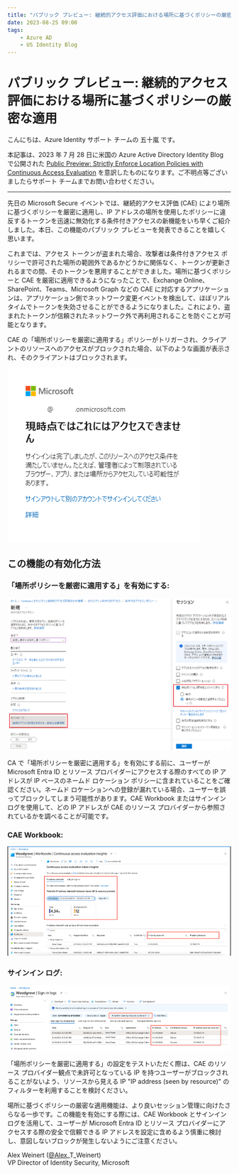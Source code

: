 ```yaml
---
title: "パブリック プレビュー: 継続的アクセス評価における場所に基づくポリシーの厳密な適用"
date: 2023-08-25 09:00
tags:
    - Azure AD
    - US Identity Blog
---
```


# パブリック プレビュー: 継続的アクセス評価における場所に基づくポリシーの厳密な適用

こんにちは、Azure Identity サポート チームの 五十嵐 です。

本記事は、2023 年 7 月 28 日に米国の Azure Active Directory Identity Blog で公開された [Public Preview: Strictly Enforce Location Policies with Continuous Access Evaluation](https://techcommunity.microsoft.com/t5/microsoft-entra-azure-ad-blog/public-preview-strictly-enforce-location-policies-with/ba-p/3773133) を意訳したものになります。ご不明点等ございましたらサポート チームまでお問い合わせください。

---

先日の Microsoft Secure イベントでは、継続的アクセス評価 (CAE) により場所に基づくポリシーを厳密に適用し、IP アドレスの場所を使用したポリシーに違反するトークンを迅速に無効化する条件付きアクセスの新機能をいち早くご紹介しました。本日、この機能のパブリック プレビューを発表できることを嬉しく思います。

これまでは、アクセス トークンが盗まれた場合、攻撃者は条件付きアクセス ポリシーで許可された場所の範囲外であるかどうかに関係なく、トークンが更新されるまでの間、そのトークンを悪用することができました。場所に基づくポリシーと CAE を厳密に適用できるようになったことで、Exchange Online、SharePoint、Teams、Microsoft Graph などの CAE に対応するアプリケーションは、アプリケーション側でネットワーク変更イベントを検出して、ほぼリアルタイムでトークンを失効させることができるようになりました。これにより、盗まれたトークンが信頼されたネットワーク外で再利用されることを防ぐことが可能となります。

CAE の「場所ポリシーを厳密に適用する」ポリシーがトリガーされ、クライアントのリソースへのアクセスがブロックされた場合、以下のような画面が表示され、そのクライアントはブロックされます。

![条件付きアクセスによりブロックされたときの画面](./public-preview-strictly-enforce-location-policies-with-contiunuous-access-evaluation/public-preview-strictly-enforce-location-policies-with-contiunuous-access-evaluation1.png)

## この機能の有効化方法

### 「場所ポリシーを厳密に適用する」を有効にする:

![条件付きアクセスの設定画面](./public-preview-strictly-enforce-location-policies-with-contiunuous-access-evaluation/public-preview-strictly-enforce-location-policies-with-contiunuous-access-evaluation2.png)

CA で「場所ポリシーを厳密に適用する」を有効にする前に、ユーザーが Microsoft Entra ID とリソース プロバイダーにアクセスする際のすべての IP アドレスが IP ベースのネームド ロケーション ポリシーに含まれていることをご確認ください。ネームド ロケーションへの登録が漏れている場合、ユーザーを誤ってブロックしてしまう可能性があります。CAE Workbook またはサインイン ログを使用して、どの IP アドレスが CAE のリソース プロバイダーから参照されているかを調べることが可能です。 

### CAE Workbook:

![](./public-preview-strictly-enforce-location-policies-with-contiunuous-access-evaluation/public-preview-strictly-enforce-location-policies-with-contiunuous-access-evaluation3.png)

### サインイン ログ:

!["IP アドレス" の列が "Azure AD から見える IP アドレス" を指しており、"リソースから見える IP アドレス" とは異なることにご注目ください。](./public-preview-strictly-enforce-location-policies-with-contiunuous-access-evaluation/public-preview-strictly-enforce-location-policies-with-contiunuous-access-evaluation4.png)

「場所ポリシーを厳密に適用する」の設定をテストいただく際は、CAE のリソース プロバイダー観点で未許可となっている IP を持つユーザーがブロックされることがないよう、リソースから見える IP "IP address (seen by resource)" のフィルターを利用することを検討ください。

場所に基づくポリシーの厳密な適用機能は、より良いセッション管理に向けたさらなる一歩です。この機能を有効にする際には、CAE Workbook とサインイン ログを活用して、ユーザーが Microsoft Entra ID とリソース プロバイダーにアクセスする際の安全で信頼できる IP アドレスを設定に含めるよう慎重に検討し、意図しないブロックが発生しないようにご注意ください。

Alex Weinert ([@Alex](https://techcommunity.microsoft.com/t5/user/viewprofilepage/user-id/15847)_T_Weinert)  
VP Director of Identity Security, Microsoft
